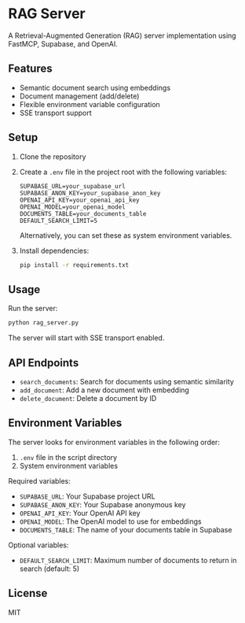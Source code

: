 # RAG Server

A Retrieval-Augmented Generation (RAG) server implementation using FastMCP, Supabase, and OpenAI.

## Features

- Semantic document search using embeddings
- Document management (add/delete)
- Flexible environment variable configuration
- SSE transport support

## Setup

1. Clone the repository
2. Create a `.env` file in the project root with the following variables:
   ```
   SUPABASE_URL=your_supabase_url
   SUPABASE_ANON_KEY=your_supabase_anon_key
   OPENAI_API_KEY=your_openai_api_key
   OPENAI_MODEL=your_openai_model
   DOCUMENTS_TABLE=your_documents_table
   DEFAULT_SEARCH_LIMIT=5
   ```

   Alternatively, you can set these as system environment variables.

3. Install dependencies:
   ```bash
   pip install -r requirements.txt
   ```

## Usage

Run the server:
```bash
python rag_server.py
```

The server will start with SSE transport enabled.

## API Endpoints

- `search_documents`: Search for documents using semantic similarity
- `add_document`: Add a new document with embedding
- `delete_document`: Delete a document by ID

## Environment Variables

The server looks for environment variables in the following order:
1. `.env` file in the script directory
2. System environment variables

Required variables:
- `SUPABASE_URL`: Your Supabase project URL
- `SUPABASE_ANON_KEY`: Your Supabase anonymous key
- `OPENAI_API_KEY`: Your OpenAI API key
- `OPENAI_MODEL`: The OpenAI model to use for embeddings
- `DOCUMENTS_TABLE`: The name of your documents table in Supabase

Optional variables:
- `DEFAULT_SEARCH_LIMIT`: Maximum number of documents to return in search (default: 5)

## License

MIT 